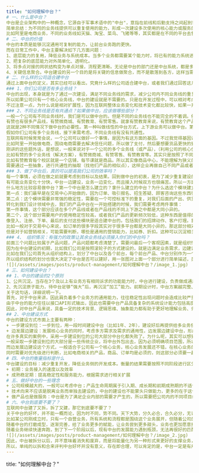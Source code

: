 ```yaml
---
title: "如何理解中台？"
# 一、什么是中台？
中台是企业架构中的一种概念，它源自于军事术语中的"中台"，意指在前线和后勤支持之间起到协调和支持作用的平台。在企业信息化和数字化转型的背景下，中台的概念被引入到企业IT架构和业务运营中，主要指企业内部共享的一系列核心能力或服务的集合。
简单总结：为不同的业务线提供可以重复使用的能力，形成一次建设多次使用的核心能力或服务的集合。
比如阿里是电商业务，不同的业务线如天猫、淘宝、菜鸟、飞猪等等，其实都是在不同的平台去售卖不同定位、类型的商品。所以对于阿里的中台建设来说，一开始核心要建设的就是商品中心、交易中心、营销中心等等。
# 二、中台的价值
中台的本质是能够沉淀通用可复制的能力，让前台业务跑的更快。
而在日常工作中，中台主要解决如下几方面问题：
1、底层能力的复用，降低业务与系统成本。当多个业务都需要某个能力时，将已有的能力系统进行升级，使其能同时支持多个业务方，通过复用的方式同时降低业务成本和系统研发成本。
2、把复杂的底层能力对外简单化、透明化。
3、将多点对接的网状结构变为单点对接，流程更清晰。无论是中台的部门还是中台系统，都是多组织形态的，任何一个业务如果单独对接比如交易中心内部的单元系统，成本都会非常高，会变成一个多对多的网状结构，而交易中心业务中台则可以作为交易中心部门的一个统一门面对外，将多点对接变为单点对接，流程会更加清晰，难度也自然降低了。
4、关键信息聚合。中台建设的另一个目的是将关键的信息做聚合，而不是散落到各方，这样当需要数据时，就能够从中台直接提供，而不是从各个系统里去提取了。
# 二、什么样的公司适合建中台
通过上面中台的定义，其实已经可以看出，究竟什么样的公司适合建中台，或者我们通过回答这几个问题来看你们公司适不适合进行中台建设。
### 1、你们公司是否有多业务线？
中台的出现，本身就是为了通过一次建设，满足不同业务线的需求，减少公司内不同业务线的重复建设。
所以如果公司只有一个核心业务线，中台的建设就是不需要的。只是在开发过程中，可以相对考虑到未来的发展可能，把整体做的比较有扩展性一些。这样万一后续公司出现了多业务线，则可以在原先的核心业务基础上，将其发展为中台。
不过注意一点，为什么说是相对扩展性，因为互联网整体业务变化和技术变化都比较快，如果一开始为了后续可能出现的中台情况，考虑太过完善，有可能会拖慢一开始核心业务的发展。所以这其中的度需要把控。
### 2、不同业务线是否有共通点？如果做中台，应该做哪些部分？
一般一个公司有不同业务线时，我们是可以做中台的。但是不同的业务线也不能完全的不着调。例如：阿里是做销售的，他往前面走是做支付，往后面走做物流，他们交汇点都是销售，这样就可以做一个中台。很多销售内容可以同时出现在支付和物流方面。
有赞也有很多产品线，有赞微商城、有赞教育、有赞零售。就拿有赞教育来说，有赞教育这个产品，他本质上也是同一种产品线，虽然他不是像阿里那种上下游的关系，但他在总的设计师眼中思考模式是一样的，你可以把有赞教育的每个校区理解成一个店铺，有赞教育的每个老师就是一个销售员，谋一节课就是一个商品，某个顾客可能就是一个买家。他的这种思路可以用在不同的产品线中，这个也是可以做中台的。
这就是2种不同情况下做中台的必要性。第一种叫做线性的中台方式，上下游业务可以做中台。第二个就是变型类比做中台，他们的模式基本是一种模式。
假如你们公司有多个业务线，接下来需考虑。不同业务线有没有共通性。
互联网有时候常常会说，一个公司可以做好一个事情，是因为有这方面的基因。不过我觉得基因讲的好像过于玄学了，其实底层逻辑是因为一个公司在一个业务下发展好后，会占据某一方面的核心竞争力，所以再利用这个核心竞争力去扩展自己的生态，做生态上下游的事情，就会借势更容易成功。
比如阿里一开始做电商，围绕电商需要去解决信任问题，所以做了支付，然后要想要货品更快的到达顾客手中，所以做了菜鸟。同时由于有大量的商家，对B端的企业需求更加了解，所以钉钉这样的社交软件可以成功。
刚讲的这些题外话，是想说，一般来说对于一个公司的多个业务线（或产品），（利用公司的核心优势），其产品只是面向用户或者场景的不同，这种公司是比较适合做中台的。
比如有赞的多个业务线（解决方案），有赞微商城、有赞零售、有赞教育等。其实只是按照了不同的场景、人群在前台包装了不同的解决方案，其共通性都会有商品、店铺、订单等等。
比如有赞教育每个校区就是一个店铺，每节课就是商品。所以其实像商品中心，不能理解为狭义的商品。
需要通过一些抽象，进行共通性的抽取（找他们产品的相似点），这样企业再做自己不同产品或者解决方案时，可以面向不同 人群/场景 更加灵活。而中台就可以越做越厚。
### 3、做了中台后，真的可以提高我们公司的效率吗？
每一个事情，必须在做之前就要考虑到目标以及结果。回到做中台的初衷，是为了减少重复建设的能力，所以建设初期，我定的中台建设的目标是：业务接入的速度以及效率。所以在做之前，自己可以预想评估下，一些中台中心化建设所花费的成本，以及建设好后业务接入的成本。
有可能业务变化十分快，中台一边建设，业务一边变化，而且接入时候双方也很痛苦。所以一方面要问自己这个问题，同时要结合公司情况，来看某些东西的建设到什么程度对于效率的提升更加有帮助。
什么地方比较容易做中台？第一个中台是怎么建立的？拿什么建立的中台？为什么选这个模块建立中台？
第一点：我们最早是在交易中心开始做的，因为订单、吸引报名、招生答疑、顾客咨询这些东西很多平台都是大同小异的。获客的话术、获客的方式、获客的模块基本差不多。最后能促使用户下单的点也是差不多的。
第二点：这个模块需要非常强的稳定性，需要在一个可控标准下的重复，对我们后面的产出、供货、物流都有好。所以这个模块我们需要做标注化。这种东西天生对中台的需求就很大。
转化到我们设计领域中去，我们的产品中台在一开始搭建的时候，我们需要考虑两件事情：
第一件事情，这个部分应该在多个产品线或者在产品线的不同上下游之中都是大同小异的。
第二个，这个部分需要用户的使用稳定性较高，或者我们产品的更新频次较低，这种东西是值得的建中台的。
像登入、注册、下单、最后的支付这些模块是适合建中台的。包括我们的招牌动作、客户打理。我们虽然在不同产品线都有同一种模式，也不怎么改动，但我们后面不断融入新的产品线、新的员工时这个部分是可以复用的。
比如一般对于交易中心来说，如订单的很多字段其实对于很多平台都是大同小异的，那这部分相对标准化，而且交易这部分比较重对稳定性要求很高，需要不断维护增强稳定性，每个业务线自己开发，也比较不现实，所以这个部分的投入产出比衡量一下，还是比较有意义的。
但是对于如营销相关，可能需要判断，哪些是通用的营销能力，比如券、折扣。这种可以沉淀相关基础的。再丰富的玩法，每个业务不同，就不适合在中台做了。（H5、推广、banner等等不要做中台，或者中台只以素材为主，不做整体活动的布局）
### 4、 组织情况：有强力的政策让其余业务线必须接入你们的中台吗？
前面三个问题比较属于产品问题，产品问题都考虑清楚了。需要问最后一个客观因素，就是组织情况，你们公司是不是自上而下的要求其余业务线必须接入中台。
因为在中台建设的初期，比如我们公司是按照滚轮子的方式建设的，就是边满足业务需求，边建设中台。那对于业务来说，肯定有一个等待的时间。如果没有强力要求进行中台接入，很多业务可能都会觉得很麻烦，然后自己做了。长期下去，中台就会变成一个空壳。然后就会陷入恶性循环，别人总觉得你很弱，接入很慢，不愿意接入。
比如在我们公司首先从组织结构上，划分了中台以及各个前台，每个前台产品、中台分别作为一个项目，当一个新业务发展时候，由于本身后端开发资源进展，所以必须寻求中台的帮助，让一个新业务可以快速发展起来。
所以组织结构的划分也很大决定了中台是否可以建好，用一张图对上面一个部分进行简单描述，类似下面这种情况的公司，是比较适合进行中台建设的。
![](/assets/images/posts/product-management/如何理解中台？/image_1.jpg)
# 三、如何建设中台？
## 1、中台的建设的2个原则
1、公共沉淀。当存在3个及以上有业务方有相同诉求的功能能力时，中台进行建设，负责做成通用可沉淀的能力，对外输出。
2、先沉淀原子能力，待中台足够“强大”后，再沉淀“加工”能力。前期设计时，中台方案越完整、这时候越不具备拓展性；越需要具备通用性、中台方案越碎片化原子化。
关于这句话，详细说明一下。
首先，对于中台来讲，因此肩负着多个业务方的通用能力，往往稳定性出现问题时会造成比较严重的后果，因此中台的稳定性建设及其重要。因此在中台还不强大时，先提供基础的原子能力+打造强有力的稳定性建设巩固好地基才是首要的事情。其次，中台对外提供的服务或者能力，其实更多是以API接口形式为主，越碎片就越灵活，如果提供一个复杂的符合能力，往往会和业务需求冲突。
由于中台的能力往往以接口API形式输出，因此也需要中台产品具备复杂的系统设计能力包括高度抽象能力、系统拓展性等，而对于中台产品来说，定义接口文档使其具备可拓展性和通用性也是重要工作之一。
因此，对中台产品来说，具备一定的技术背景、逻辑思维、抽象能力都有助于更好地理解业务、归纳总结经验优化中台方案。
## 2、中台建设方式
中台的建设方式市面上主要有两种：
+ 一步建设到位：一步到位，用一段时间建设中台（比如1年、2年），建设好后再提供给多业务使用。
+ 边发展边建设：发展核心业务的同时，考虑多方需求及需求的通用性，边发展边建设中台，形成一次建设，多次使用。
在许多真实的案例中，采用一步建设到位的公司大部分中台化都失败了。为什么呢，其实可以想到，中台的建设主要是为了减少业务重复开发的成本，如果一定要等中台做好了，再进行接入，有可能业务在这个过程中有的已经自己先开发了，重新接入反而是增加了其成本，变得为了建设中台而中台化。
一般采取一步建设到位的大部分是一些传统企业，将中台外包出去，因为必须明确项目范围，所以会按照项目制的方式进行建设。这种会比较难以成功。
而边发展边建设这个方式，一般适合于公司有一个核心业务，核心业务发展还不错，在核心业务的发展过程中也沉淀了比较多的能力（很多闲人，闲的没事干）。此时想要进行新业务发展时候，可以在原先核心业务的基础上，将其中台化，然后由其余产品接入。
同时需要对优先级进行判断，比如电商相关的产品，商品、订单均是必须的，则这部分必须要一起上线才可以接入。营销相关可以先有商业化后，再进行建设，一开始不用着急做营销相关产品。
# 四、中台的衡量指标是什么
中台建设的目标：减少重复开发，降低业务侧的开发成本。衡量的结果需要按照不同阶段进行区分：
+ 初期：业务接入的速度以及效率
+ 成熟稳定期：提高稳定性和服务能力，根据需求进行相关扩展
# 五、做好中台的一些理念
+ 公司规模越大的，一般可以考虑中台；产品生命周期属于引入期、成长期和前期成熟期的不适合用中台，创新型业务要快速发展的，前期最好也不依赖于中台。
+ 技术向来不应该是脱离业务而单独去建设的，中台的建设也不能蒙头只做能力，更多的在于这个能力对于业务的价值。所以做之前还是需要先考虑还业务的价值，再进行动手。避免做到一半，花费了十分多的精力，还发现其用不起来。
+ 做产品也是做服务：中台是为了满足企业内部的需要才产生的，所以需要把公司内的不同项目组都当成自己的客户，当产品稳定后需要考虑好怎么更好的服务好不同的业务线，提升对接效率。
# 六、中台到底要不要了？
互联网中台建了又拆，拆了又建，那它到底要不要了？
关于中台的好坏，并不能一概而论，因为时不同，势不同。天下大势，分久必合，合久必分，无论是拆中台还是合中台，站在业务发展的视角，都是带着责任和使命的，我们再看一个故事：
比如某公司刚成立时，只有一个自营业务，所有系统和流程都是围绕这个业务展开，但随着公司的逐渐壮大，开始在天猫、京东等多个平台开店，并且紧跟潮流玩起了线上+线下的新零售模式，各方业务有各自的交易诉求，前期都依附在已有的一套交易中心系统中，但随着各方需求积压到一定的程度，这套后台系统无法再独立的支撑所有业务的个性化需求时，交易中台就产生了，它的使命是解决各方业务的交易系统复用性和业务个性化问题，与此同时，支付中台、财务中台，基本都是以这种姿态出现的。
随着中台的打磨成型，逐渐完善，给了业务更多的赋能，让业务尝到更多甜头，业务也更加愿意接入中台和信任中台，这个阶段是业务与中台合作的蜜月期，家庭和睦、万事亨通。
随着业务继续快速奔跑，到了下一个阶段以后，现有中台的发展能力遇到瓶颈，无法再很好的匹配灵活变化的业务需求时，就到了拆分的那一天了，这个时候，当前中台的使命已经完成，需要将更多的能力下放给业务团队，由各业务自行解决复杂度和复用性的问题。于是，业务现状又变成了各业务自己处理自己的需求，仿佛回到了公司刚成立时一样，一个新的周期开始了…
![](/assets/images/posts/product-management/如何理解中台？/image_2.jpg)
因此，中台被拆分以后，并不意味着消失和废弃，而是将能量化为另一种形式来更好的支撑业务，它的思想和理念必将深入到新的业务周期里，为它的再次出现而孕育着。
所以，单纯的以拆和合来评判中台好坏并没有意义，存在即合理，可以肯定的是，中台一定是有用的，但我们不能盲目迷信，因为它并不是万能的，而且是有周期的，它的出现和拆分都是业务发展的必然结果，我们应该理性的看待，以平常心处之。
---
```

title: "如何理解中台？"


